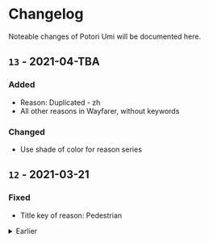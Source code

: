 # Changelog
Noteable changes of Potori Umi will be documented here.

## `13` - 2021-04-TBA
### Added
- Reason: Duplicated - zh
- All other reasons in Wayfarer, without keywords

### Changed
- Use shade of color for reason series

## `12` - 2021-03-21
### Fixed
- Title key of reason: Pedestrian

<details><summary>Earlier</summary>
<p>

## `11` - 2021-03-16
### Added
- Support for nominations from Redacted before 2016


## `10` - 2021-03-12
### Added
- Reason: Pedestrian


## `9` - 2021-03-06
### Added
- Scanner
- SF Symbols

### Changed
- Reason codes


## `8` - 2020-10-15
### Changed
- Use new i18n keys for title


## `7` - 2020-09-24
### Added
- Reason: Criteria - en
- Reason: Private - en
- Reason: Photo Quality -en

### Changed
- Add prefix for new reasons
- Not use `code` as index any more


## `6` - 2020-09-12
### Added
- Keyword: Duplicated - en


## `5` - 2020-09-08
### Added
- Reason: Generic Store - en
- Reason: License Plate - en


## `4` - 2020-08-12
### Added
- Reason: Temporary - en


## `3` - 2020-08-12
### Added
- Keyword: Too Close - en


## `2` - 2020-06-09
### Changed
- Convert to new structure


## `1` - 2019-01-12
- Initial version

</p>
</details>